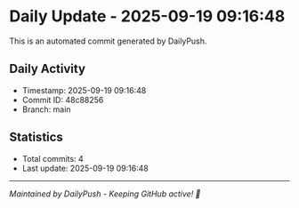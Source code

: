 # Daily Update - 2025-09-19 09:16:48

This is an automated commit generated by DailyPush.

## Daily Activity
- Timestamp: 2025-09-19 09:16:48
- Commit ID: 48c88256
- Branch: main

## Statistics
- Total commits: 4
- Last update: 2025-09-19 09:16:48

---
*Maintained by DailyPush - Keeping GitHub active! 🚀*
